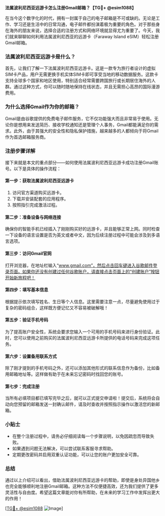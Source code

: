 **法属波利尼西亚远游卡怎么注册Gmail邮箱？【TG💪+ @esim1088】**

在当今这个数字化的时代，拥有一封属于自己的电子邮箱是不可或缺的。无论是工作、学习还是生活中的日常沟通，电子邮件都扮演着极为重要的角色。对于那些身在海外的朋友来说，选择合适的注册方式和网络环境就显得尤为重要了。今天，我们就来聊聊如何利用法属波利尼西亚的远游卡（Faraway Island eSIM）轻松注册Gmail邮箱。

### 法属波利尼西亚远游卡是什么？

首先，让我们了解一下法属波利尼西亚远游卡。这是一款专为旅行者设计的虚拟SIM卡产品，用户无需更换手机实体SIM卡即可享受当地的移动数据服务。这款卡支持全球多个国家和地区使用，特别适合经常需要跨国旅行或长期居住海外的人群。通过这种方式，你可以随时随地保持在线状态，并且无需担心高昂的国际漫游费用。

### 为什么选择Gmail作为你的邮箱？

Gmail是由谷歌提供的免费电子邮件服务，它不仅功能强大而且非常易于使用。无论你是想用来发送简历、接收学校通知还是管理个人事务，Gmail都能满足你的需求。此外，由于其强大的安全性和隐私保护措施，越来越多的人都倾向于将Gmail作为首选邮箱服务商。

### 注册步骤详解

接下来就是本文的重点部分——如何使用法属波利尼西亚远游卡成功注册Gmail账号。以下是具体的操作流程：

#### 第一步：获取法属波利尼西亚远游卡

1. 访问官方渠道购买远游卡。
2. 下载并安装配套的应用程序。
3. 按照指引完成激活过程。

#### 第二步：准备设备与网络连接

确保你的智能手机已经插入了刚刚购买好的远游卡，并且能够正常上网。同时检查一下设备的语言设置是否为英文或者中文，因为后续注册过程中可能会涉及到多语言选项。

#### 第三步：访问Gmail官网

打开浏览器，在地址栏输入“www.gmail.com”，然后点击回车键进入谷歌邮件登录页面。如果你还没有创建过任何谷歌账户，请直接点击页面上的“创建账户”按钮开始新旅程吧！

#### 第四步：填写基本信息

根据提示依次填写姓名、生日等个人信息。这里需要注意一点，尽量避免使用过于复杂的密码组合，这样既方便记忆又不容易被破解哦！

#### 第五步：验证手机号码

为了提高账户安全性，系统会要求您输入一个可用的手机号码来进行身份验证。此时，您可以使用之前购买的法属波利尼西亚远游卡所提供的电话号码来完成这项任务。

#### 第六步：设置备用联系方式

除了刚才提到的手机号码之外，还可以添加其他形式的联系信息作为备份，比如备用邮箱地址等。这样做有助于在未来忘记密码时找回您的账号。

#### 第七步：完成注册

当所有必填项目都已填写完毕之后，就可以正式提交申请啦！提交后，系统将会自动向您预留的邮箱发送一封确认邮件，请及时查收并按照指示操作以激活您的新邮箱。

### 小贴士

- 在整个注册过程中，请务必仔细阅读每一个步骤说明，以免因疏忽而导致失败。
- 如果遇到问题无法解决，可以尝试联系客服寻求帮助。
- 定期更改密码并启用双重认证功能，可以让您的账户更加安全可靠。

### 总结

通过以上介绍可以看出，借助法属波利尼西亚远游卡的帮助，即使是身处异国他乡也完全能够顺利地注册Gmail邮箱。这种方法不仅便捷高效，还为我们提供了更多灵活性与自由度。希望这篇文章能对你有所帮助，在未来的学习工作中发挥出更大的作用！

[[TG💪+ @esim1088](https://t.me/s/esim1088) ![Image](https://i.postimg.cc/4NQfJmqS/Snipaste-2025-05-13-00-14-12.png)]
